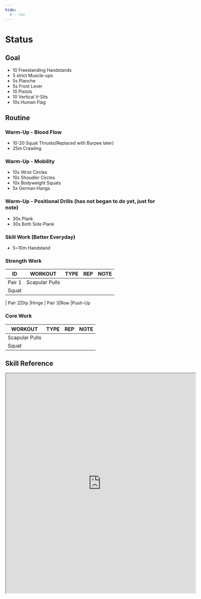 ```yaml
---
hide:
  # - toc
---
```

# Status

## Goal

- 10 Freestanding Handstands
- 5 strict Muscle-ups
- 5s Planche
- 5s Front Lever
- 10 Pistols
- 10 Vertical V-Sits
- 10s Human Flag
## Routine

### Warm-Up - Blood Flow

- 10-20 Squat Thrusts(Replaced with Burpee later)
- 25m Crawling

### Warm-Up - Mobility

- 10x Wrist Circles
- 10x Shoudler Circles
- 10x Bodyweight Squats
- 5x German Hangs

### Warm-Up - Positional Drills (has not began to do yet, just for note)

- 30s Plank
- 30s Both Side Plank

### Skill Work (Better Everyday)

- 5~10m Handstand

### Strength Work

ID|WORKOUT|TYPE|REP|NOTE
-|-|-|-|-
Pair 1|Scapular Pulls|
|Squat|
|
Pair 2|Dip
|Hinge
|
Pair 3|Row
|Push-Up

### Core Work

WORKOUT|TYPE|REP|NOTE
-|-|-|-
Scapular Pulls|
Squat|

## Skill Reference

<iframe src="https://docs.google.com/spreadsheets/d/e/2PACX-1vQjWOf8necMgtboMFKB5PaEpTxRyk6lC3XV0QTDelRzmQlbQCUDLM_vDwkS9AAEsH-GHeOlFXh4uSbr/pubhtml?gid=1833143925&amp;single=true&amp;widget=true&amp;headers=false" width="120%" height="700"></iframe>

